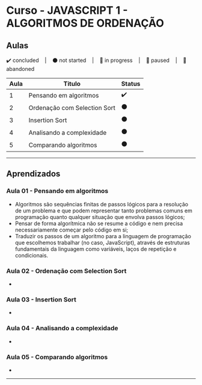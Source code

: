 # Curso - JAVASCRIPT 1 - ALGORITMOS DE ORDENAÇÃO

## Aulas
<p>
  ✔️ concluded &nbsp;&nbsp;&nbsp;|&nbsp;&nbsp;&nbsp;
  ⚫ not started &nbsp;&nbsp;&nbsp;|&nbsp;&nbsp;&nbsp;
  🔵 in progress &nbsp;&nbsp;&nbsp;|&nbsp;&nbsp;&nbsp;
  🔶 paused &nbsp;&nbsp;&nbsp;|&nbsp;&nbsp;&nbsp;
  🔴 abandoned 
</p>

| Aula | Titulo | Status |
| --- | --- | --- |
| 1 | Pensando em algoritmos | ✔️ |
| 2 | Ordenação com Selection Sort | ⚫ |
| 3 | Insertion Sort | ⚫ |
| 4 | Analisando a complexidade | ⚫ |
| 5 | Comparando algoritmos | ⚫ |

---

## Aprendizados

### Aula 01 - Pensando em algoritmos
<ul>
  <li>Algoritmos são sequências finitas de passos lógicos para a resolução de um problema e que podem representar tanto problemas comuns em programação quanto qualquer situação que envolva passos lógicos;</li>
  <li>Pensar de forma algorítmica não se resume a código e nem precisa necessariamente começar pelo código em si;</li>
  <li>Traduzir os passos de um algoritmo para a linguagem de programação que escolhemos trabalhar (no caso, JavaScript), através de estruturas fundamentais da linguagem como variáveis, laços de repetição e condicionais.</li>
</ul>

### Aula 02 - Ordenação com Selection Sort
<ul>
  <li></li>
</ul>

### Aula 03 - Insertion Sort
<ul>
  <li></li>
</ul>

### Aula 04 - Analisando a complexidade
<ul>
  <li></li>
</ul>

### Aula 05 - Comparando algoritmos
<ul>
  <li></li>
</ul>

---

